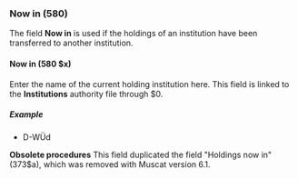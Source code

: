 ### Now in (580)

The field **Now in** is used if the holdings of an institution have been transferred to another institution.

#### Now in (580 $x)

Enter the name of the current holding
institution here. This field is linked to the **Institutions** authority file through $0.  

##### Example

- D-WÜd

**Obsolete procedures** This field duplicated the field "Holdings now in" (373$a), which was removed with Muscat version 6.1.
